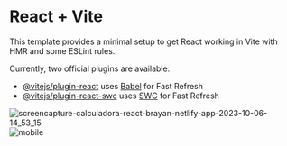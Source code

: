 # React + Vite

This template provides a minimal setup to get React working in Vite with HMR and some ESLint rules.

Currently, two official plugins are available:

- [@vitejs/plugin-react](https://github.com/vitejs/vite-plugin-react/blob/main/packages/plugin-react/README.md) uses [Babel](https://babeljs.io/) for Fast Refresh
- [@vitejs/plugin-react-swc](https://github.com/vitejs/vite-plugin-react-swc) uses [SWC](https://swc.rs/) for Fast Refresh

             
![screencapture-calculadora-react-brayan-netlify-app-2023-10-06-14_53_15](https://github.com/BrayanElias/Calculadora-React/assets/85414364/e2e7582b-163b-4abe-ba84-7b3d614ad9b0)
![mobile](https://github.com/BrayanElias/Calculadora-React/assets/85414364/6185781b-5fe6-4497-a07f-126158650961)
